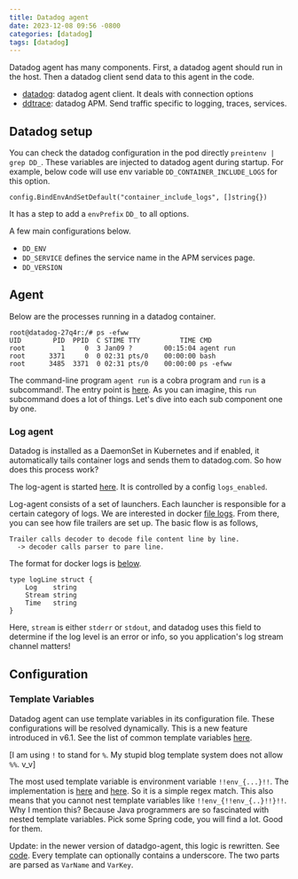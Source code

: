 ```yaml
---
title: Datadog agent
date: 2023-12-08 09:56 -0800
categories: [datadog]
tags: [datadog]
---
```


Datadog agent has many components. First, a datadog agent should run in the
host. Then a datadog client send data to this agent in the code.

- [datadog](https://github.com/DataDog/datadogpy): datadog agent client. It
  deals with connection options
- [ddtrace](https://github.com/DataDog/dd-trace-py): datadog APM. Send traffic
  specific to logging, traces, services.

## Datadog setup

You can check the datadog configuration in the pod directly
`preintenv | grep DD_`. These variables are injected to datadog agent during
startup. For example, below code will use env variable
`DD_CONTAINER_INCLUDE_LOGS` for this option.

```
config.BindEnvAndSetDefault("container_include_logs", []string{})
```

It has a step to add a `envPrefix` `DD_` to all options.

A few main configurations below.

- `DD_ENV`
- `DD_SERVICE` defines the service name in the APM services page.
- `DD_VERSION`

## Agent

Below are the processes running in a datadog container.

```
root@datadog-27q4r:/# ps -efww
UID        PID  PPID  C STIME TTY          TIME CMD
root         1     0  3 Jan09 ?        00:15:04 agent run
root      3371     0  0 02:31 pts/0    00:00:00 bash
root      3485  3371  0 02:31 pts/0    00:00:00 ps -efww
```

The command-line program `agent run` is a cobra program and `run` is a
subcommand!. The entry point is
[here](https://github.com/DataDog/datadog-agent/blob/36e4383d4f8461e0e2342533dddac0eab0ec25db/cmd/agent/app/run.go#L93).
As you can imagine, this `run` subcommand does a lot of things. Let's dive into
each sub component one by one.

### Log agent

Datadog is installed as a DaemonSet in Kubernetes and if enabled, it
automatically tails container logs and sends them to datadog.com. So how does
this process work?

The log-agent is started
[here](https://github.com/DataDog/datadog-agent/blob/36e4383d4f8461e0e2342533dddac0eab0ec25db/cmd/agent/app/run.go#L426-L435).
It is controlled by a config `logs_enabled`.

Log-agent consists of a set of launchers. Each launcher is responsible for a
certain category of logs. We are interested in docker
[file logs](https://github.com/DataDog/datadog-agent/blob/36e4383d4f8461e0e2342533dddac0eab0ec25db/pkg/logs/agent.go#L72).
From there, you can see how file trailers are set up. The basic flow is as
follows,

```
Trailer calls decoder to decode file content line by line.
  -> decoder calls parser to pare line.
```

The format for docker logs is
[below](https://github.com/DataDog/datadog-agent/blob/166e5353db6beb417cd8b481af253576094d05ae/pkg/logs/internal/parsers/dockerfile/docker_file.go#L36).

```
type logLine struct {
	Log    string
	Stream string
	Time   string
}
```

Here, `stream` is either `stderr` or `stdout`, and datadog uses this field to
determine if the log level is an error or info, so you application's log stream
channel matters!

## Configuration

### Template Variables

Datadog agent can use template variables in its configuration file. These
configurations will be resolved dynamically. This is a new feature introduced
in v6.1. See the list of common template variables
[here](https://docs.datadoghq.com/containers/guide/template_variables/).

[I am using `!` to stand for `%`. My stupid blog template system does not allow
`%%`. v_v]

The most used template variable is environment variable `!!env_{...}!!`. The
implementation is
[here](https://github.com/DataDog/datadog-agent/blob/083a2213e83d8e845feceaae17f50b6753a95f98/pkg/autodiscovery/configresolver/configresolver.go#L172)
and
[here](https://github.com/DataDog/datadog-agent/blob/083a2213e83d8e845feceaae17f50b6753a95f98/pkg/util/tmplvar/parse.go#L14).
So it is a simple regex match. This also means that you cannot nest template
variables like `!!env_{!!env_{..}!!}!!`. Why I mention this? Because Java
programmers are so fascinated with nested template variables. Pick some Spring
code, you will find a lot. Good for them.

Update: in the newer version of datadgo-agent, this logic is rewritten. See
[code](https://github.com/DataDog/datadog-agent/blob/ba442fd8f16e63677d2bd04fa21d0d6300c59584/pkg/autodiscovery/configresolver/configresolver.go#L402).
Every template can optionally contains a underscore. The two parts are parsed
as `VarName` and `VarKey`.

